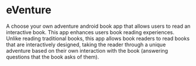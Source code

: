 eVenture
========

A choose your own adventure android book app that allows users to read an interactive book.  This app enhances users book reading experiences. Unlike reading traditional books, this app allows book readers to read books that are interactively designed, taking the reader through a unique adventure based on their own interaction with the book (answering questions that the book asks of them).